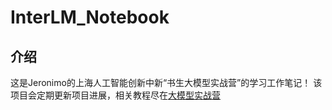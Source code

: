 # InterLM_Notebook

## 介绍

这是Jeronimo的上海人工智能创新中新“书生大模型实战营”的学习工作笔记！
该项目会定期更新项目进展，相关教程尽在[大模型实战营](https://github.com/InternLM/Tutorial)
